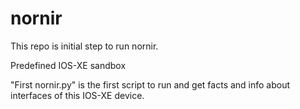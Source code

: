 # nornir

This repo is initial step to run nornir.

Predefined IOS-XE sandbox

"First nornir.py" is the first script to run and get facts and info about interfaces of this IOS-XE device.
